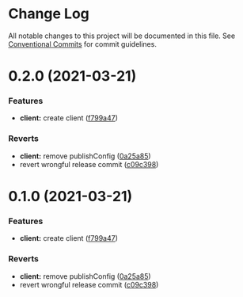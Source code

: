 # Change Log

All notable changes to this project will be documented in this file.
See [Conventional Commits](https://conventionalcommits.org) for commit guidelines.

# 0.2.0 (2021-03-21)


### Features

* **client:** create client ([f799a47](https://github.com/roziscoding/lrpc/commit/f799a47762045443dddb88f6de9f7b79d482e300))


### Reverts

* **client:** remove publishConfig ([0a25a85](https://github.com/roziscoding/lrpc/commit/0a25a8559ddd70bb1680967d81f3fc8162d98989))
* revert wrongful release commit ([c09c398](https://github.com/roziscoding/lrpc/commit/c09c398ce977b5826dada9fe09366c7b07eea411))





# 0.1.0 (2021-03-21)


### Features

* **client:** create client ([f799a47](https://github.com/roziscoding/lrpc/commit/f799a47762045443dddb88f6de9f7b79d482e300))


### Reverts

* **client:** remove publishConfig ([0a25a85](https://github.com/roziscoding/lrpc/commit/0a25a8559ddd70bb1680967d81f3fc8162d98989))
* revert wrongful release commit ([c09c398](https://github.com/roziscoding/lrpc/commit/c09c398ce977b5826dada9fe09366c7b07eea411))
